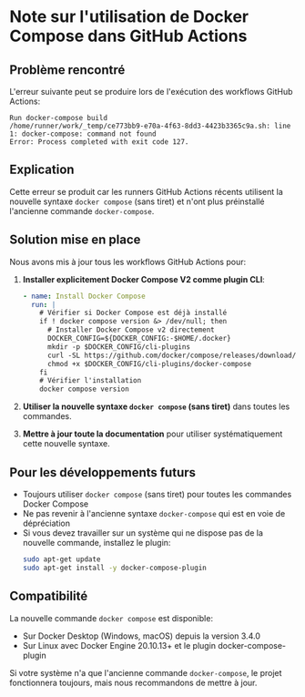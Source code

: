 # Note sur l'utilisation de Docker Compose dans GitHub Actions

## Problème rencontré

L'erreur suivante peut se produire lors de l'exécution des workflows GitHub Actions:

```
Run docker-compose build
/home/runner/work/_temp/ce773bb9-e70a-4f63-8dd3-4423b3365c9a.sh: line 1: docker-compose: command not found
Error: Process completed with exit code 127.
```

## Explication

Cette erreur se produit car les runners GitHub Actions récents utilisent la nouvelle syntaxe `docker compose` (sans tiret) et n'ont plus préinstallé l'ancienne commande `docker-compose`.

## Solution mise en place

Nous avons mis à jour tous les workflows GitHub Actions pour:

1. **Installer explicitement Docker Compose V2 comme plugin CLI**:
   ```yaml
   - name: Install Docker Compose
     run: |
       # Vérifier si Docker Compose est déjà installé
       if ! docker compose version &> /dev/null; then
         # Installer Docker Compose v2 directement
         DOCKER_CONFIG=${DOCKER_CONFIG:-$HOME/.docker}
         mkdir -p $DOCKER_CONFIG/cli-plugins
         curl -SL https://github.com/docker/compose/releases/download/v2.23.3/docker-compose-linux-x86_64 -o $DOCKER_CONFIG/cli-plugins/docker-compose
         chmod +x $DOCKER_CONFIG/cli-plugins/docker-compose
       fi
       # Vérifier l'installation
       docker compose version
   ```

2. **Utiliser la nouvelle syntaxe `docker compose` (sans tiret)** dans toutes les commandes.

3. **Mettre à jour toute la documentation** pour utiliser systématiquement cette nouvelle syntaxe.

## Pour les développements futurs

- Toujours utiliser `docker compose` (sans tiret) pour toutes les commandes Docker Compose
- Ne pas revenir à l'ancienne syntaxe `docker-compose` qui est en voie de dépréciation
- Si vous devez travailler sur un système qui ne dispose pas de la nouvelle commande, installez le plugin:
  ```bash
  sudo apt-get update
  sudo apt-get install -y docker-compose-plugin
  ```

## Compatibilité

La nouvelle commande `docker compose` est disponible:
- Sur Docker Desktop (Windows, macOS) depuis la version 3.4.0
- Sur Linux avec Docker Engine 20.10.13+ et le plugin docker-compose-plugin

Si votre système n'a que l'ancienne commande `docker-compose`, le projet fonctionnera toujours, mais nous recommandons de mettre à jour.
